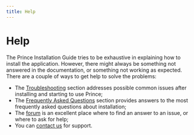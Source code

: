 ```yaml
---
title: Help
---
```


Help
====

The Prince Installation Guide tries to be exhaustive in explaining how to install the application. However, there might always be something not answered in the documentation, or something not working as expected. There are a couple of ways to get help to solve the problems:

-   The [Troubleshooting](doc-latest/troubleshooting-install.html#troubleshooting-install) section addresses possible common issues after installing and starting to use Prince;
-   The [Frequently Asked Questions](doc-latest/faq-install.html#faq-install) section provides answers to the most frequently asked questions about installation;
-   The [forum](//www.princexml.com/forum/) is an excellent place where to find an answer to an issue, or where to ask for help;
-   You can [contact us](//www.princexml.com/contact/) for support.

